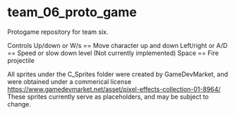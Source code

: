 # team_06_proto_game
Protogame repository for team six.

Controls 
Up/down or W/s == Move character up and down
Left/right or A/D == Speed or slow down level (Not currently implemented)
Space == Fire projectile

All sprites under the C_Sprites folder were created by GameDevMarket, and were obtained under a commerical license
https://www.gamedevmarket.net/asset/pixel-effects-collection-01-8964/
These sprites currently serve as placeholders, and may be subject to change.
